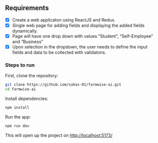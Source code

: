 ## Requirements

- [x] Create a web applicaton using ReactJS and Redux.
- [x] Single web page for adding fields and displaying the added fields dynamically.
- [x] Page will have one drop down with values ”Student”, “Self-Employee” and “Business”
- [x] Upon selection in the dropdown, the user needs to define the input fields and data to be collected with validatons.

### Steps to run

First, clone the repository:
```bash
git clone https://github.com/sahas-01/farmwise-ai.git
cd farmwise-ai
```

Install dependencies:
```bash
npm install
```

Run the app:
```bash
npm run dev
```

This will open up the project on <a href="">http://localhost:5173/</a>

